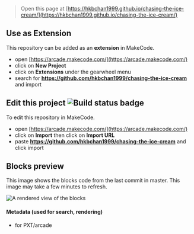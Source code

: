  


> Open this page at [https://hkbchan1999.github.io/chasing-the-ice-cream/](https://hkbchan1999.github.io/chasing-the-ice-cream/)

## Use as Extension

This repository can be added as an **extension** in MakeCode.

* open [https://arcade.makecode.com/](https://arcade.makecode.com/)
* click on **New Project**
* click on **Extensions** under the gearwheel menu
* search for **https://github.com/hkbchan1999/chasing-the-ice-cream** and import

## Edit this project ![Build status badge](https://github.com/hkbchan1999/chasing-the-ice-cream/workflows/MakeCode/badge.svg)

To edit this repository in MakeCode.

* open [https://arcade.makecode.com/](https://arcade.makecode.com/)
* click on **Import** then click on **Import URL**
* paste **https://github.com/hkbchan1999/chasing-the-ice-cream** and click import

## Blocks preview

This image shows the blocks code from the last commit in master.
This image may take a few minutes to refresh.

![A rendered view of the blocks](https://github.com/hkbchan1999/chasing-the-ice-cream/raw/master/.github/makecode/blocks.png)

#### Metadata (used for search, rendering)

* for PXT/arcade
<script src="https://makecode.com/gh-pages-embed.js"></script><script>makeCodeRender("{{ site.makecode.home_url }}", "{{ site.github.owner_name }}/{{ site.github.repository_name }}");</script>
